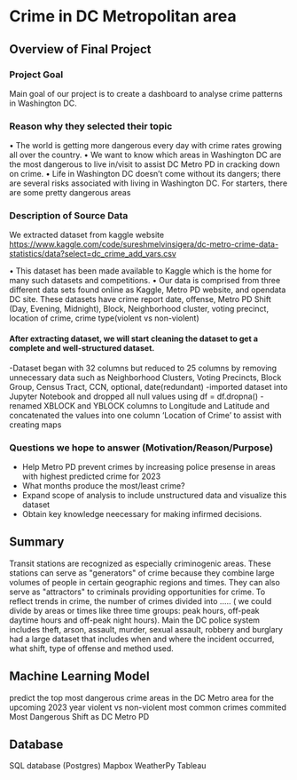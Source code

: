 # Crime in DC Metropolitan area

## Overview of Final Project

### Project Goal

Main goal of our project is to create a dashboard to analyse crime patterns in Washington DC.

### Reason why they selected their topic 

•	The world is getting more dangerous every day with crime rates growing all over the country.
•	We want to know which areas in Washington DC are the most dangerous to live in/visit to assist DC Metro PD in cracking down on crime. 
•	Life in Washington DC doesn’t come without its dangers; there are several risks associated with living in Washington DC. For starters, there are some pretty dangerous areas

### Description of Source Data

We extracted dataset from kaggle website https://www.kaggle.com/code/sureshmelvinsigera/dc-metro-crime-data-statistics/data?select=dc_crime_add_vars.csv

•	This dataset has been made available to Kaggle which is the home for many such datasets and competitions.
•	Our data is comprised from three different data sets found online as Kaggle, Metro PD website, and opendata DC site. These datasets have crime report date, offense, Metro PD Shift (Day, Evening, Midnight), Block, Neighborhood cluster, voting precinct, location of crime, crime type(violent vs non-violent)

#### After extracting dataset, we will start cleaning the dataset to get a complete and well-structured dataset.
-Dataset began with 32 columns but reduced to 25 columns by removing unnecessary data such as Neighborhood Clusters, Voting Precincts, Block Group, Census Tract, CCN, optional, date(redundant)
-imported dataset into Jupyter Notebook and dropped all null values using 
df = df.dropna()
-renamed XBLOCK and YBLOCK columns to Longitude and Latitude and concatenated the values into one column ‘Location of Crime’ to assist with creating maps



### Questions we hope to answer (Motivation/Reason/Purpose)

- Help Metro PD prevent crimes by increasing police presense in areas with highest predicted crime for 2023
- What months produce the most/least crime?
- Expand scope of analysis to include unstructured data and visualize this dataset
- Obtain key knowledge neecessary for making infirmed decisions. 

## Summary 

Transit stations are recognized as especially criminogenic areas. These stations can serve as "generators" of crime because they combine large volumes of people in certain geographic regions and times. They can also serve as "attractors" to criminals providing opportunities for crime. To reflect trends in crime, the number of crimes divided into ..... ( we could divide by areas or times like three time groups: peak hours, off-peak daytime hours and off-peak night hours). Main the DC police system includes theft, arson, assault, murder, sexual assault, robbery and burglary had a large dataset that includes when and where the incident occurred, what shift, type of offense and method used.


## Machine Learning Model
predict the top most dangerous crime areas in the DC Metro area for the upcoming 2023 year
violent vs non-violent
most common crimes commited
Most Dangerous Shift as DC Metro PD

## Database
SQL database (Postgres)
Mapbox
WeatherPy
Tableau
